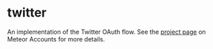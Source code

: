# twitter

An implementation of the Twitter OAuth flow. See the [project
page](https://www.meteor.com/accounts) on Meteor Accounts for more
details.